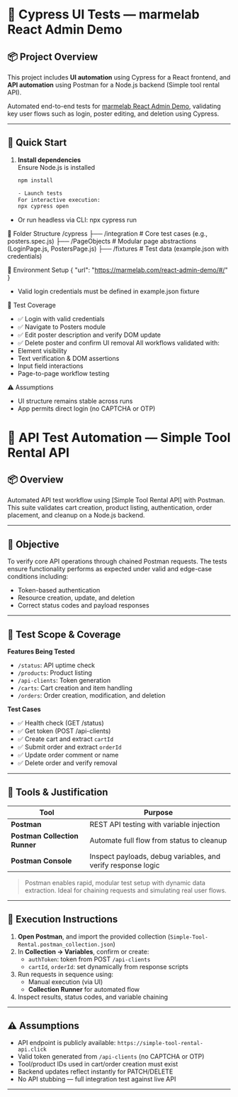 # 🧪 Cypress UI Tests — marmelab React Admin Demo

## 📦 Project Overview

This project includes **UI automation** using Cypress for a React frontend, and **API automation** using Postman for a Node.js backend (Simple tool rental API).

Automated end-to-end tests for [marmelab React Admin Demo](https://marmelab.com/react-admin-demo/#/), validating key user flows such as login, poster editing, and deletion using Cypress.

---

## 🚀 Quick Start

1. **Install dependencies**  
    Ensure Node.js is installed

   ```bash
   npm install

   - Launch tests
   For interactive execution:
   npx cypress open
   ```

- Or run headless via CLI:
  npx cypress run

📁 Folder Structure
/cypress
├── /integration # Core test cases (e.g., posters.spec.js)
├── /PageObjects # Modular page abstractions (LoginPage.js, PostersPage.js)
├── /fixtures # Test data (example.json with credentials)

🔐 Environment Setup
{
"url": "https://marmelab.com/react-admin-demo/#/"
}

- Valid login credentials must be defined in example.json fixture

🧪 Test Coverage

- ✅ Login with valid credentials
- ✅ Navigate to Posters module
- ✅ Edit poster description and verify DOM update
- ✅ Delete poster and confirm UI removal
  All workflows validated with:
- Element visibility
- Text verification & DOM assertions
- Input field interactions
- Page-to-page workflow testing

⚠️ Assumptions

- UI structure remains stable across runs
- App permits direct login (no CAPTCHA or OTP)

# 🧪 API Test Automation — Simple Tool Rental API

## 📦 Overview

Automated API test workflow using [Simple Tool Rental API] with Postman. This suite validates cart creation, product listing, authentication, order placement, and cleanup on a Node.js backend.

---

## 🎯 Objective

To verify core API operations through chained Postman requests. The tests ensure functionality performs as expected under valid and edge-case conditions including:

- Token-based authentication
- Resource creation, update, and deletion
- Correct status codes and payload responses

---

## 📍 Test Scope & Coverage

**Features Being Tested**

- `/status`: API uptime check
- `/products`: Product listing
- `/api-clients`: Token generation
- `/carts`: Cart creation and item handling
- `/orders`: Order creation, modification, and deletion

**Test Cases**

- ✅ Health check (GET /status)
- ✅ Get token (POST /api-clients)
- ✅ Create cart and extract `cartId`
- ✅ Submit order and extract `orderId`
- ✅ Update order comment or name
- ✅ Delete order and verify removal

---

## 🔧 Tools & Justification

| Tool                          | Purpose                                                      |
| ----------------------------- | ------------------------------------------------------------ |
| **Postman**                   | REST API testing with variable injection                     |
| **Postman Collection Runner** | Automate full flow from status to cleanup                    |
| **Postman Console**           | Inspect payloads, debug variables, and verify response logic |

> Postman enables rapid, modular test setup with dynamic data extraction. Ideal for chaining requests and simulating real user flows.

---

## 🚀 Execution Instructions

1. **Open Postman**, and import the provided collection (`Simple-Tool-Rental.postman_collection.json`)
2. In **Collection → Variables**, confirm or create:
   - `authToken`: token from POST `/api-clients`
   - `cartId`, `orderId`: set dynamically from response scripts
3. Run requests in sequence using:
   - Manual execution (via UI)
   - **Collection Runner** for automated flow
4. Inspect results, status codes, and variable chaining

---

## ⚠️ Assumptions

- API endpoint is publicly available: `https://simple-tool-rental-api.click`
- Valid token generated from `/api-clients` (no CAPTCHA or OTP)
- Tool/product IDs used in cart/order creation must exist
- Backend updates reflect instantly for PATCH/DELETE
- No API stubbing — full integration test against live API

---
